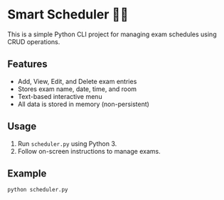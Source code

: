 # Smart Scheduler 🧠📅

This is a simple Python CLI project for managing exam schedules using CRUD operations.

## Features
- Add, View, Edit, and Delete exam entries
- Stores exam name, date, time, and room
- Text-based interactive menu
- All data is stored in memory (non-persistent)

## Usage
1. Run `scheduler.py` using Python 3.
2. Follow on-screen instructions to manage exams.

## Example
```bash
python scheduler.py
